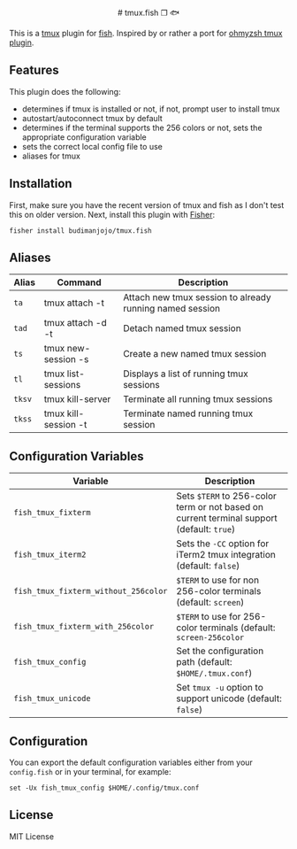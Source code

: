 <div align="center">
# tmux.fish ❐ 🐟
</div>

This is a [tmux](https://github.com/tmux/tmux) plugin for [fish](https://fishshell.com/). Inspired by or rather a port for [ohmyzsh tmux plugin](https://github.com/ohmyzsh/ohmyzsh/tree/master/plugins/tmux).

## Features

This plugin does the following:

- determines if tmux is installed or not, if not, prompt user to install tmux
- autostart/autoconnect tmux by default
- determines if the terminal supports the 256 colors or not, sets the appropriate configuration variable
- sets the correct local config file to use
- aliases for tmux

## Installation

First, make sure you have the recent version of tmux and fish as I don't test this on older version. Next, install this plugin with [Fisher](https://github.com/jorgebucaran/fisher):
```
fisher install budimanjojo/tmux.fish
```

## Aliases

| Alias  | Command                | Description                                               |
| ------ | -----------------------|---------------------------------------------------------- |
| `ta`   | tmux attach -t         | Attach new tmux session to already running named session  |
| `tad`  | tmux attach -d -t      | Detach named tmux session                                 |
| `ts`   | tmux new-session -s    | Create a new named tmux session                           |
| `tl`   | tmux list-sessions     | Displays a list of running tmux sessions                  |
| `tksv` | tmux kill-server       | Terminate all running tmux sessions                       |
| `tkss` | tmux kill-session -t   | Terminate named running tmux session                      |

## Configuration Variables

| Variable                            | Description                                                                               |
|-------------------------------------|-------------------------------------------------------------------------------------------|
| `fish_tmux_fixterm`                 | Sets `$TERM` to 256-color term or not based on current terminal support (default: `true`) |
| `fish_tmux_iterm2`                  | Sets the `-CC` option for iTerm2 tmux integration (default: `false`)                      |
| `fish_tmux_fixterm_without_256color`| `$TERM` to use for non 256-color terminals (default: `screen`)                            |
| `fish_tmux_fixterm_with_256color`   | `$TERM` to use for 256-color terminals (default: `screen-256color`                        |
| `fish_tmux_config`                  | Set the configuration path (default: `$HOME/.tmux.conf`)                                  |
| `fish_tmux_unicode`                 | Set `tmux -u` option to support unicode (default: `false`)                                |

## Configuration

You can export the default configuration variables either from your `config.fish` or in your terminal, for example:
```
set -Ux fish_tmux_config $HOME/.config/tmux.conf
```

## License
MIT License
